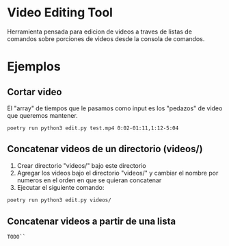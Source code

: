 # Video Editing Tool

Herramienta pensada para edicion de videos a traves de listas de comandos sobre porciones de
videos desde la consola de comandos.

# Ejemplos

## Cortar video

El "array" de tiempos que le pasamos como input es los "pedazos"
de video que queremos mantener.

```
poetry run python3 edit.py test.mp4 0:02-01:11,1:12-5:04
```

## Concatenar videos de un directorio (videos/)

1. Crear directorio "videos/" bajo este directorio
1. Agregar los videos bajo el directorio "videos/" y cambiar el nombre por numeros en el
   orden en que se quieran concatenar
1. Ejecutar el siguiente comando:

```bash
poetry run python3 edit.py videos/
```

## Concatenar videos a partir de una lista

` TODO`` `
